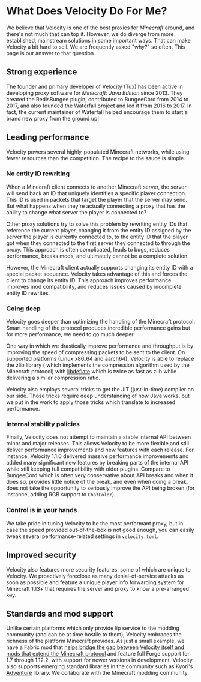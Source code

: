# What Does Velocity Do For Me?

We believe that Velocity is one of the best proxies for _Minecraft_ around, and there's not much
that can top it. However, we do diverge from more established, mainstream solutions in some
important ways. That can make Velocity a bit hard to sell. We are frequently asked "why?" so often.
This page is our answer to that question.

## Strong experience

The founder and primary developer of Velocity (Tux) has been active in developing proxy software for
_Minecraft: Java Edition_ since 2013. They created the RedisBungee plugin, contributed to BungeeCord
from 2014 to 2017, and also founded the Waterfall project and led it from 2016 to 2017. In fact, the
current maintainer of Waterfall helped encourage them to start a brand new proxy from the ground up!

## Leading performance

Velocity powers several highly-populated Minecraft networks, while using fewer resources than the
competition. The recipe to the sauce is simple.

### No entity ID rewriting

When a Minecraft client connects to another Minecraft server, the server will send back an ID that
uniquely identifies a specific player connection. This ID is used in packets that target the player
that the server may send. But what happens when they're actually connecting a proxy that has the
ability to change what server the player is connected to?

Other proxy solutions try to solve this problem by rewriting entity IDs that reference the current
player, changing it from the entity ID assigned by the server the player is currently connected to,
to the entity ID that the player got when they connected to the first server they connected to
through the proxy. This approach is often complicated, leads to bugs, reduces performance, breaks
mods, and ultimately cannot be a complete solution.

However, the Minecraft client actually supports changing its entity ID with a special packet
sequence. Velocity takes advantage of this and forces the client to change its entity ID. This
approach improves performance, improves mod compatibility, and reduces issues caused by incomplete
entity ID rewrites.

### Going deep

Velocity goes deeper than optimizing the handling of the Minecraft protocol. Smart handling of the
protocol produces incredible performance gains but for more performance, we need to go much deeper.

One way in which we drastically improve performance and throughput is by improving the speed of
compressing packets to be sent to the client. On supported platforms (Linux x86_64 and aarch64),
Velocity is able to replace the zlib library ( which implements the compression algorithm used by
the Minecraft protocol) with [libdeflate](https://github.com/ebiggers/libdeflate) which is twice as
fast as zlib while delivering a similar compression ratio.

Velocity also employs several tricks to get the JIT (just-in-time) compiler on our side. Those
tricks require deep understanding of how Java works, but we put in the work to apply those tricks
which translate to increased performance.

### Internal stability policies

Finally, Velocity does not attempt to maintain a stable internal API between minor and major
releases. This allows Velocity to be more flexible and still deliver performance improvements and
new features with each release. For instance, Velocity 1.1.0 delivered massive performance
improvements and added many significant new features by breaking parts of the internal API while
still keeping full compatibility with older plugins. Compare to BungeeCord which is often very
conservative about API breaks and when it does so, provides little notice of the break, and even
when doing a break, does not take the opportunity to seriously improve the API being broken (for
instance, adding RGB support to `ChatColor`).

### Control is in your hands

We take pride in tuning Velocity to be the most performant proxy, but in case the speed provided
out-of-the-box is not good enough, you can easily tweak several performance-related settings in
`velocity.toml`.

## Improved security

Velocity also features more security features, some of which are unique to Velocity. We proactively
foreclose as many denial-of-service attacks as soon as possible and feature a unique player info
forwarding system for Minecraft 1.13+ that requires the server and proxy to know a pre-arranged key.

## Standards and mod support

Unlike certain platforms which only provide lip service to the modding community (and can be at time
hostile to them), Velocity embraces the richness of the platform Minecraft provides. As just a small
example, we have a Fabric mod that
[helps bridge the gap between Velocity itself and mods that extend the Minecraft protocol](https://www.curseforge.com/minecraft/mc-mods/crossstitch)
and feature full Forge support for 1.7 through 1.12.2, with support for newer versions in
development. Velocity also supports emerging standard libraries in the community such as Kyori's
[Adventure](https://github.com/KyoriPowered/adventure) library. We collaborate with the Minecraft
modding community.
